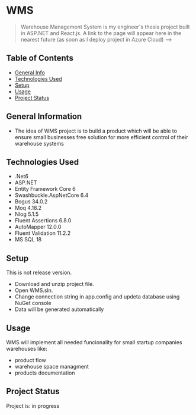 # WMS 
> Warehouse Management System is my engineer's thesis project built in ASP.NET and React.js.
> A link to the page will appear here in the nearest future (as soon as I deploy project in Azure Cloud) -->

## Table of Contents
* [General Info](#general-information)
* [Technologies Used](#technologies-used)
* [Setup](#setup)
* [Usage](#usage)
* [Project Status](#project-status)


## General Information
- The idea of WMS project is to build a product which will be able to ensure small
businesses free solution for more efficient control of their warehouse systems


## Technologies Used
- .Net6
- ASP.NET
- Entity Framework Core 6
- Swashbuckle.AspNetCore 6.4
- Bogus 34.0.2
- Moq 4.18.2
- Nlog 5.1.5
- Fluent Assertions 6.8.0
- AutoMapper 12.0.0
- Fluent Validation 11.2.2
- MS SQL 18


## Setup
This is not release version.
- Download and unzip project file. 
- Open WMS.sln. 
- Change connection string in app.config and updeta database using NuGet console
- Data will be generated automatically

## Usage
WMS will implement all needed funcionality for small startup companies warehouses like:
- product flow 
- warehouse space managment 
- products documentation

## Project Status
Project is: in progress
